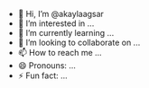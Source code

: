 - 👋 Hi, I’m @akaylaagsar
- 👀 I’m interested in ...
- 🌱 I’m currently learning ...
- 💞️ I’m looking to collaborate on ...
- 📫 How to reach me ...
- 😄 Pronouns: ...
- ⚡ Fun fact: ...

<!---
akaylaagsar/akaylaagsar is a ✨ special ✨ repository because its `README.md` (this file) appears on your GitHub profile.
You can click the Preview link to take a look at your changes.
--->

